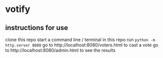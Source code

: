 # votify

## instructions for use
clone this repo
start a command line / terminal in this repo
run `python -m http.server 8080`
go to http://localhost:8080/voters.html to cast a vote
go to http://localhost:8080/admin.html to see the results

